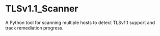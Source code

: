 # TLSv1.1_Scanner
A Python tool for scanning multiple hosts to detect TLSv1.1 support and track remediation progress.
